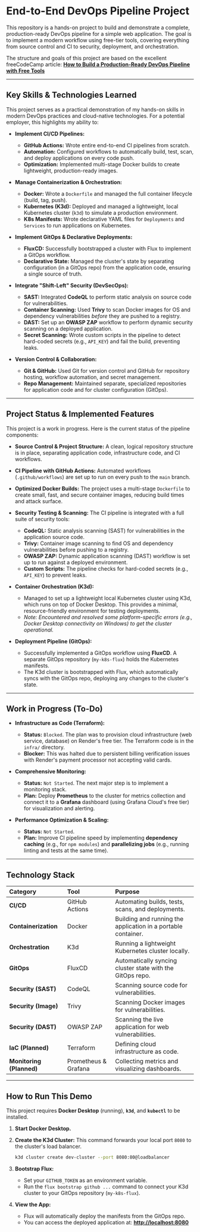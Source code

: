 # End-to-End DevOps Pipeline Project

This repository is a hands-on project to build and demonstrate a complete, production-ready DevOps pipeline for a simple web application. The goal is to implement a modern workflow using free-tier tools, covering everything from source control and CI to security, deployment, and orchestration.

The structure and goals of this project are based on the excellent freeCodeCamp article:
[**How to Build a Production-Ready DevOps Pipeline with Free Tools**](https://www.freecodecamp.org/news/how-to-build-a-production-ready-devops-pipeline-with-free-tools/)

---

## Key Skills & Technologies Learned

This project serves as a practical demonstration of my hands-on skills in modern DevOps practices and cloud-native technologies. For a potential employer, this highlights my ability to:

* **Implement CI/CD Pipelines:**
    * **GitHub Actions:** Wrote entire end-to-end CI pipelines from scratch.
    * **Automation:** Configured workflows to automatically build, test, scan, and deploy applications on every code push.
    * **Optimization:** Implemented multi-stage Docker builds to create lightweight, production-ready images.

* **Manage Containerization & Orchestration:**
    * **Docker:** Wrote a `Dockerfile` and managed the full container lifecycle (build, tag, push).
    * **Kubernetes (K3d):** Deployed and managed a lightweight, local Kubernetes cluster (`k3d`) to simulate a production environment.
    * **K8s Manifests:** Wrote declarative YAML files for `Deployments` and `Services` to run applications on Kubernetes.

* **Implement GitOps & Declarative Deployments:**
    * **FluxCD:** Successfully bootstrapped a cluster with Flux to implement a GitOps workflow.
    * **Declarative State:** Managed the cluster's state by separating configuration (in a GitOps repo) from the application code, ensuring a single source of truth.

* **Integrate "Shift-Left" Security (DevSecOps):**
    * **SAST:** Integrated **CodeQL** to perform static analysis on source code for vulnerabilities.
    * **Container Scanning:** Used **Trivy** to scan Docker images for OS and dependency vulnerabilities *before* they are pushed to a registry.
    * **DAST:** Set up an **OWASP ZAP** workflow to perform dynamic security scanning on a deployed application.
    * **Secret Scanning:** Wrote custom scripts in the pipeline to detect hard-coded secrets (e.g., `API_KEY`) and fail the build, preventing leaks.

* **Version Control & Collaboration:**
    * **Git & GitHub:** Used Git for version control and GitHub for repository hosting, workflow automation, and secret management.
    * **Repo Management:** Maintained separate, specialized repositories for application code and for cluster configuration (GitOps).

---

## Project Status & Implemented Features

This project is a work in progress. Here is the current status of the pipeline components:

* **Source Control & Project Structure:** A clean, logical repository structure is in place, separating application code, infrastructure code, and CI workflows.

* **CI Pipeline with GitHub Actions:** Automated workflows (`.github/workflows`) are set up to run on every push to the `main` branch.

* **Optimized Docker Builds:** The project uses a multi-stage `Dockerfile` to create small, fast, and secure container images, reducing build times and attack surface.

* **Security Testing & Scanning:** The CI pipeline is integrated with a full suite of security tools:
    * **CodeQL:** Static analysis scanning (SAST) for vulnerabilities in the application source code.
    * **Trivy:** Container image scanning to find OS and dependency vulnerabilities before pushing to a registry.
    * **OWASP ZAP:** Dynamic application scanning (DAST) workflow is set up to run against a deployed environment.
    * **Custom Scripts:** The pipeline checks for hard-coded secrets (e.g., `API_KEY`) to prevent leaks.

* **Container Orchestration (K3d):**
    * Managed to set up a lightweight local Kubernetes cluster using K3d, which runs on top of Docker Desktop. This provides a minimal, resource-friendly environment for testing deployments.
    * *Note: Encountered and resolved some platform-specific errors (e.g., Docker Desktop connectivity on Windows) to get the cluster operational.*

* **Deployment Pipeline (GitOps):**
    * Successfully implemented a GitOps workflow using **FluxCD**. A separate GitOps repository (`my-k8s-flux`) holds the Kubernetes manifests.
    * The K3d cluster is bootstrapped with Flux, which automatically syncs with the GitOps repo, deploying any changes to the cluster's state.

---

## Work in Progress (To-Do)

* **Infrastructure as Code (Terraform):**
    * **Status:** `Blocked`. The plan was to provision cloud infrastructure (web service, database) on Render's free tier. The Terraform code is in the `infra/` directory.
    * **Blocker:** This was halted due to persistent billing verification issues with Render's payment processor not accepting valid cards.

* **Comprehensive Monitoring:**
    * **Status:** `Not Started`. The next major step is to implement a monitoring stack.
    * **Plan:** Deploy **Prometheus** to the cluster for metrics collection and connect it to a **Grafana** dashboard (using Grafana Cloud's free tier) for visualization and alerting.

* **Performance Optimization & Scaling:**
    * **Status:** `Not Started`.
    * **Plan:** Improve CI pipeline speed by implementing **dependency caching** (e.g., for `npm modules`) and **parallelizing jobs** (e.g., running linting and tests at the same time).

---

## Technology Stack

| Category | Tool | Purpose |
| :--- | :--- | :--- |
| **CI/CD** | GitHub Actions | Automating builds, tests, scans, and deployments. |
| **Containerization** | Docker | Building and running the application in a portable container. |
| **Orchestration** | K3d | Running a lightweight Kubernetes cluster locally. |
| **GitOps** | FluxCD | Automatically syncing cluster state with the GitOps repo. |
| **Security (SAST)** | CodeQL | Scanning source code for vulnerabilities. |
| **Security (Image)** | Trivy | Scanning Docker images for vulnerabilities. |
| **Security (DAST)** | OWASP ZAP | Scanning the live application for web vulnerabilities. |
| **IaC (Planned)** | Terraform | Defining cloud infrastructure as code. |
| **Monitoring (Planned)** | Prometheus & Grafana | Collecting metrics and visualizing dashboards. |

---

## How to Run This Demo

This project requires **Docker Desktop** (running), **`k3d`**, and **`kubectl`** to be installed.

1.  **Start Docker Desktop.**

2.  **Create the K3d Cluster:** This command forwards your local port `8080` to the cluster's load balancer.
    ```bash
    k3d cluster create dev-cluster --port 8080:80@loadbalancer
    ```

3.  **Bootstrap Flux:**
    * Set your `GITHUB_TOKEN` as an environment variable.
    * Run the `flux bootstrap github ...` command to connect your K3d cluster to your GitOps repository (`my-k8s-flux`).

4.  **View the App:**
    * Flux will automatically deploy the manifests from the GitOps repo.
    * You can access the deployed application at: [**http://localhost:8080**](http://localhost:8080)